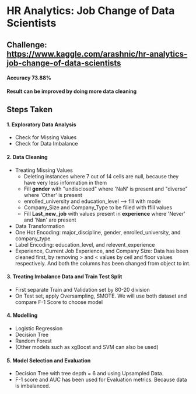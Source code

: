 # HR Analytics: Job Change of Data Scientists
## Challenge: https://www.kaggle.com/arashnic/hr-analytics-job-change-of-data-scientists
#### Accuracy 73.88% 
#### Result can be improved by doing more data cleaning 

## Steps Taken
#### 1. Exploratory Data Analysis
* Check for Missing Values
* Check for Data Imbalance

#### 2. Data Cleaning
* Treating Missing Values
  * Deleting instances where 7 out of 14 cells are null, because they have very less information in them
  * Fill **gender** with "undisclosed" where 'NaN' is present and "diverse" where 'Other' is present 
  * enrolled_university and education_level --> fill with mode
  * Company_Size and Company_Type to be filled with ffill values
  * Fill **Last_new_job** with values present in **experience** where 'Never' and 'Nan' are present
* Data Transformation
 * One Hot Encoding: major_discipline, gender, enrolled_university, and company_type
 * Label Encoding: education_level, and relevent_experience
 * Experience, Current Job Experience, and Company Size: Data has been cleaned first, by removing > and < values by ceil and floor values respectively. And both the columns has been changed from object to int.

#### 3. Treating Imbalance Data and Train Test Split
 * First separate Train and Validation set by 80-20 division
 * On Test set, apply Oversampling, SMOTE. We will use both dataset and compare F-1 Score to choose model

#### 4. Modelling
 * Logistic Regression
 * Decision Tree
 * Random Forest
 * (Other models such as xgBoost and SVM can also be used)

#### 5. Model Selection and Evaluation
 * Decision Tree with tree depth = 6 and using Upsampled Data.
 * F-1 score and AUC has been used for Evaluation metrics. Because data is imbalanced.
